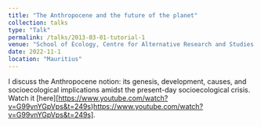 ```yaml
---
title: "The Anthropocene and the future of the planet"
collection: talks
type: "Talk"
permalink: /talks/2013-03-01-tutorial-1
venue: "School of Ecology, Centre for Alternative Research and Studies (CARES)"
date: 2022-11-1
location: "Mauritius"
---
```

I discuss the Anthropocene notion: its genesis, development, causes, and socioecological implications amidst the present-day socioecological crisis.
Watch it [here][https://www.youtube.com/watch?v=G99vnYGpVps&t=249s)https://www.youtube.com/watch?v=G99vnYGpVps&t=249s].


